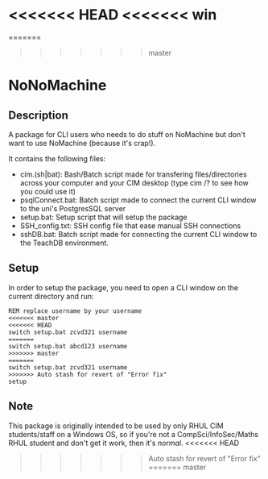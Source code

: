 <<<<<<< HEAD
<<<<<<< win
=======
=======
>>>>>>> master
# NoNoMachine
## Description
A package for CLI users who needs to do stuff on NoMachine but don't want to use NoMachine (because it's crap!).

It contains the following files:
- cim.(sh|bat): Bash/Batch script made for transfering files/directories across your computer and your CIM desktop (type cim /? to see how you could use it)
- psqlConnect.bat: Batch script made to connect the current CLI window to the uni's PostgresSQL server
- setup.bat: Setup script that will setup the package
- SSH_config.txt: SSH config file that ease manual SSH connections
- sshDB.bat: Batch script made for connecting the current CLI window to the TeachDB environment.

## Setup
In order to setup the package, you need to open a CLI window on the current directory and run:

```batch
REM replace username by your username
<<<<<<< master
<<<<<<< HEAD
switch setup.bat zcvd321 username
=======
switch setup.bat abcd123 username
>>>>>>> master
=======
switch setup.bat zcvd321 username
>>>>>>> Auto stash for revert of "Error fix"
setup
```

## Note
This package is originally intended to be used by only RHUL CIM students/staff on a Windows OS, so if you're not a CompSci/InfoSec/Maths RHUL student and don't get it work, then it's _normal_.
<<<<<<< HEAD
>>>>>>> Auto stash for revert of "Error fix"
=======
>>>>>>> master
